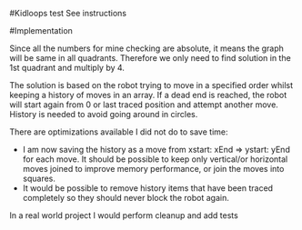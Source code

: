 #Kidloops test
See instructions

#Implementation

Since all the numbers for mine checking are absolute, it means
the graph will be same in all quadrants. Therefore we only need to
find solution in the 1st quadrant and multiply by 4.

The solution is based on the robot trying to move in a specified order
whilst keeping a history of moves in an array. If a dead end is reached,
the robot will start again from 0 or last traced position and attempt another move.
History is needed to avoid going around in circles.

There are optimizations available I did not do to save time:

-   I am now saving the history as a move from xstart: xEnd => ystart: yEnd
    for each move. It should be possible to keep only vertical/or horizontal moves joined to
    improve memory performance, or join the moves into squares.
-   It would be possible to remove history items that have been traced completely
    so they should never block the robot again.

In a real world project I would perform cleanup and add tests
